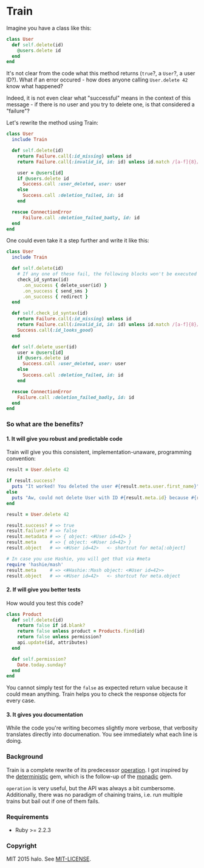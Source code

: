 # Train

Imagine you have a class like this:

```ruby
class User
  def self.delete(id)
    @users.delete id
  end
end
```

It's not clear from the code what this method returns (`true`?, a `User`?, a user ID?). What if an error occured - how does anyone calling `User.delete 42` know what happened?

Indeed, it is not even clear what "successful" means in the context of this message - if there is no user and you try to delete one, is that considered a "failure"?

Let's rewrite the method using Train:

```ruby
class User
  include Train

  def self.delete(id)
    return Failure.call(:id_missing) unless id
    return Failure.call(:invalid_id, id: id) unless id.match /[a-f]{8}/

    user = @users[id]
    if @users.delete id
      Success.call :user_deleted, user: user
    else
      Success.call :deletion_failed, id: id
    end

  rescue ConnectionError
      Failure.call :deletion_failed_badly, id: id
  end
end
```

One could even take it a step further and write it like this:

```ruby
class User
  include Train

  def self.delete(id)
    # If any one of these fail, the following blocks won't be executed
    check_id_syntax(id)
      .on_success { delete_user(id) }
      .on_success { send_sms }
      .on_success { redirect }
  end

  def self.check_id_syntax(id)
    return Failure.call(:id_missing) unless id
    return Failure.call(:invalid_id, id: id) unless id.match /[a-f]{8}/
    Success.call(:id_looks_good)
  end

  def self.delete_user(id)
    user = @users[id]
    if @users.delete id
      Success.call :user_deleted, user: user
    else
      Success.call :deletion_failed, id: id
    end

  rescue ConnectionError
    Failure.call :deletion_failed_badly, id: id
  end
end
```

### So what are the benefits?

#### 1. It will give you robust and predictable code

Train will give you this consistent, implementation-unaware, programming convention:

```ruby
result = User.delete 42

if result.success?
  puts "It worked! You deleted the user #{result.meta.user.first_name}"
else
  puts "Aw, could not delete User with ID #{result.meta.id} because #{result.code}"
end
```

```ruby
result = User.delete 42

result.success? # => true
result.failure? # => false
result.metadata # => { object: <#User id=42> }
result.meta     # => { object: <#User id=42> }
result.object   # => <#User id=42>   <- shortcut for meta[:object]

# In case you use Hashie, you will get that via #meta
require 'hashie/mash'
result.meta     # => <#Hashie::Mash object: <#User id=42>>
result.object   # => <#User id=42>   <- shortcut for meta.object
```

#### 2. If will give you better tests

How would you test this code?

```ruby
class Product
  def self.delete(id)
    return false if id.blank?
    return false unless product = Products.find(id)
    return false unless permission?
    api.update(id, attributes)
  end

  def self.permission?
    Date.today.sunday?
  end
end
```

You cannot simply test for the `false` as expected return value because it could mean anything. Train helps you to check the response objects for every case.

#### 3. It gives you documentation

While the code you're writing becomes slightly more verbose, that verbosity translates directly into documenation. You see immediately what each line is doing.

### Background

Train is a complete rewrite of its predecessor [operation](https://github.com/halo/operation). I got inspired by the [deterministic](https://github.com/pzol/deterministic) gem, which is the follow-up of the [monadic](https://github.com/pzol/monadic) gem.

`operation` is very useful, but the API was always a bit cumbersome. Additionally, there was no paradigm of chaining trains, i.e. run multiple trains but bail out if one of them fails.

### Requirements

* Ruby >= 2.2.3

### Copyright

MIT 2015 halo. See [MIT-LICENSE](http://github.com/halo/train/blob/master/LICENSE.md).
